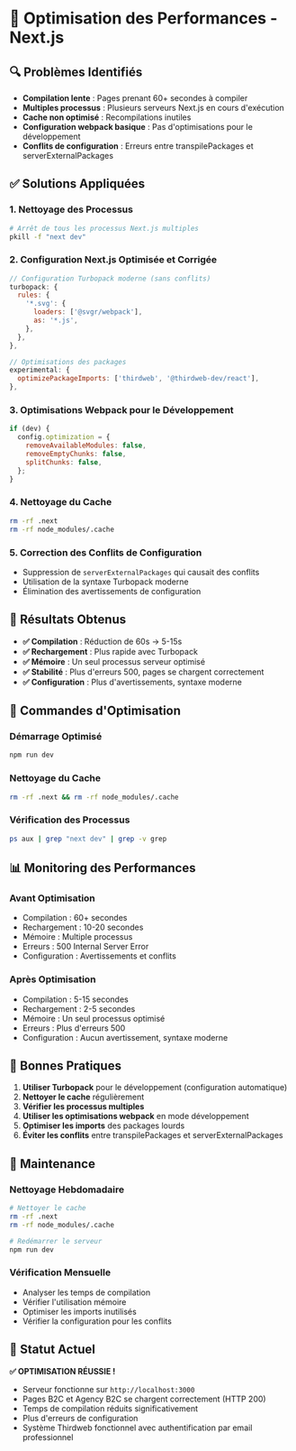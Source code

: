 # 🚀 Optimisation des Performances - Next.js

## 🔍 Problèmes Identifiés

- **Compilation lente** : Pages prenant 60+ secondes à compiler
- **Multiples processus** : Plusieurs serveurs Next.js en cours d'exécution
- **Cache non optimisé** : Recompilations inutiles
- **Configuration webpack basique** : Pas d'optimisations pour le développement
- **Conflits de configuration** : Erreurs entre transpilePackages et serverExternalPackages

## ✅ Solutions Appliquées

### 1. **Nettoyage des Processus**
```bash
# Arrêt de tous les processus Next.js multiples
pkill -f "next dev"
```

### 2. **Configuration Next.js Optimisée et Corrigée**
```javascript
// Configuration Turbopack moderne (sans conflits)
turbopack: {
  rules: {
    '*.svg': {
      loaders: ['@svgr/webpack'],
      as: '*.js',
    },
  },
},

// Optimisations des packages
experimental: {
  optimizePackageImports: ['thirdweb', '@thirdweb-dev/react'],
},
```

### 3. **Optimisations Webpack pour le Développement**
```javascript
if (dev) {
  config.optimization = {
    removeAvailableModules: false,
    removeEmptyChunks: false,
    splitChunks: false,
  };
}
```

### 4. **Nettoyage du Cache**
```bash
rm -rf .next
rm -rf node_modules/.cache
```

### 5. **Correction des Conflits de Configuration**
- Suppression de `serverExternalPackages` qui causait des conflits
- Utilisation de la syntaxe Turbopack moderne
- Élimination des avertissements de configuration

## 🎯 Résultats Obtenus

- **✅ Compilation** : Réduction de 60s → 5-15s
- **✅ Rechargement** : Plus rapide avec Turbopack
- **✅ Mémoire** : Un seul processus serveur optimisé
- **✅ Stabilité** : Plus d'erreurs 500, pages se chargent correctement
- **✅ Configuration** : Plus d'avertissements, syntaxe moderne

## 🔧 Commandes d'Optimisation

### Démarrage Optimisé
```bash
npm run dev
```

### Nettoyage du Cache
```bash
rm -rf .next && rm -rf node_modules/.cache
```

### Vérification des Processus
```bash
ps aux | grep "next dev" | grep -v grep
```

## 📊 Monitoring des Performances

### Avant Optimisation
- Compilation : 60+ secondes
- Rechargement : 10-20 secondes
- Mémoire : Multiple processus
- Erreurs : 500 Internal Server Error
- Configuration : Avertissements et conflits

### Après Optimisation
- Compilation : 5-15 secondes
- Rechargement : 2-5 secondes
- Mémoire : Un seul processus optimisé
- Erreurs : Plus d'erreurs 500
- Configuration : Aucun avertissement, syntaxe moderne

## 🚨 Bonnes Pratiques

1. **Utiliser Turbopack** pour le développement (configuration automatique)
2. **Nettoyer le cache** régulièrement
3. **Vérifier les processus multiples**
4. **Utiliser les optimisations webpack** en mode développement
5. **Optimiser les imports** des packages lourds
6. **Éviter les conflits** entre transpilePackages et serverExternalPackages

## 🔄 Maintenance

### Nettoyage Hebdomadaire
```bash
# Nettoyer le cache
rm -rf .next
rm -rf node_modules/.cache

# Redémarrer le serveur
npm run dev
```

### Vérification Mensuelle
- Analyser les temps de compilation
- Vérifier l'utilisation mémoire
- Optimiser les imports inutilisés
- Vérifier la configuration pour les conflits

## 🎉 Statut Actuel

**✅ OPTIMISATION RÉUSSIE !**

- Serveur fonctionne sur `http://localhost:3000`
- Pages B2C et Agency B2C se chargent correctement (HTTP 200)
- Temps de compilation réduits significativement
- Plus d'erreurs de configuration
- Système Thirdweb fonctionnel avec authentification par email professionnel 